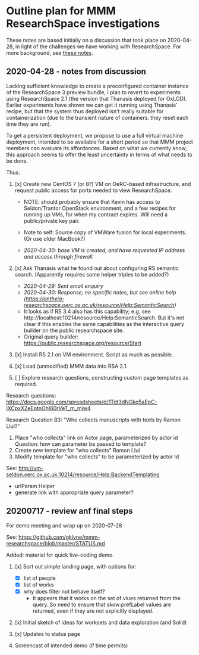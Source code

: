 # Outline plan for MMM ResearchSpace investigations

These notes are based initially on a discussion that took place on 2020-04-28, in light of the challenges we have working with ResearchSpace.  For more background, see [these notes](./NOTES.md).

## 2020-04-28 - notes from discussion

Lacking sufficient knowledge to create a preconfigured container instance of the ResearchSpace 3 preview bundle, I plan to revert to experiments using ResearchSpace 2.1 (the version that Thanasis deployed for OxLOD).  Earlier experiments have shown we can get it running using Thanasis' recipe, but that the system thus deployed isn't really suitable for containerization (due to the transient nature of containers: they reset each time they are run).

To get a persistent deployment, we propose to use a full virtual machine deployment, intended to be available for a short period so that MMM project members can evaluate its affordances.  Based on what we currently know, this approach seems to offer the least uncertainty in terms of what needs to be done.

Thus:

1. [x] Create new CentOS 7 (or 8?) VM on OeRC-based infrastructure, and request public access for ports needed to view ResearchSpace.

    - NOTE: should probably ensure that Kevin has access to Seldon/Trantor OpenStack environment, and a few recipes for running up VMs, for when my contract expires.  Will need a public/private key pair.

    - Note to self: Source copy of VMWare fusion for local experiments.  (Or use older MacBook?)

    - _2020-04-30: base VM is created, and have requested IP address and access through firewall._

2. [x] Ask Thanasis what he found out about configuring RS semantic search.  (Apparently requires some helper triples to be added?)

    - _2020-04-29: Sent email enquiry_
    - _2020-04-30: Response; no specific notes, but see online help (https://antheia-researchspace.oerc.ox.ac.uk/resource/Help:SemanticSearch)_
    - It looks as if RS 3.4 also has this capability; e.g. see http://localhost:10214/resource/Help:SemanticSearch.  But it's not clear if this enables the same capabilities as the interactive query builder on the public researchspace site.
    - Original query builder:  https://public.researchspace.org/resource/Start

3. [x] Install RS 2.1 on VM environment.  Script as much as possible.

4. [x] Load (unmodified) MMM data into RSA 2.1.

5. [ ] Explore research questions, constructing custom page templates as required.

Research questions: 
https://docs.google.com/spreadsheets/d/1Tdt3dNGkq5aEpC-IXCpxXZeEptnOhI60rVeT_m_mjw4

Research Question B3:  "Who collects manuscripts with texts by Ramon Llul?"

1. Place "who collects" link on Actor page, parameterized by actor id
Question: how can parameter be passed to template?
2. Create new template for "who collects" Ramon Llul
3. Modify template for "who collects" to be parameterized by actor Id

See: http://vm-seldon.oerc.ox.ac.uk:10214/resource/Help:BackendTemplating
- urlParam Helper
- generate link with appropriate query parameter?


## 20200717 - review anf final steps

For demo meeting and wrap up on 2020-07-28

See: https://github.com/gklyne/mmm-researchspace/blob/master/STATUS.md

Added: material for quick live-coding demo.

1. [x] Sort out simple landing page, with options for:

    * [x] list of people
    * [x] list of works
    * [x] why does filter not behave itself?
        - It appears that it works on the set of vlues returned from the query.  So need to ensure that skow:prefLabel values are returned, even if they are not explicitly displayed.

2. [x] Initial sketch of ideas for worksets and data exploration (and Solid)

3. [x] Updates to status page

4. Screencast of intended demo (if time permits)


